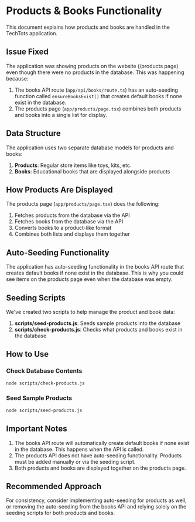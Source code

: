 # Products & Books Functionality

This document explains how products and books are handled in the TechTots application.

## Issue Fixed

The application was showing products on the website (/products page) even though there were no products in the database. This was happening because:

1. The books API route (`app/api/books/route.ts`) has an auto-seeding function called `ensureBooksExist()` that creates default books if none exist in the database.
2. The products page (`app/products/page.tsx`) combines both products and books into a single list for display.

## Data Structure

The application uses two separate database models for products and books:

1. **Products**: Regular store items like toys, kits, etc.
2. **Books**: Educational books that are displayed alongside products

## How Products Are Displayed

The products page (`app/products/page.tsx`) does the following:

1. Fetches products from the database via the API
2. Fetches books from the database via the API
3. Converts books to a product-like format
4. Combines both lists and displays them together

## Auto-Seeding Functionality

The application has auto-seeding functionality in the books API route that creates default books if none exist in the database. This is why you could see items on the products page even when the database was empty.

## Seeding Scripts

We've created two scripts to help manage the product and book data:

1. **scripts/seed-products.js**: Seeds sample products into the database
2. **scripts/check-products.js**: Checks what products and books exist in the database

## How to Use

### Check Database Contents

```bash
node scripts/check-products.js
```

### Seed Sample Products

```bash
node scripts/seed-products.js
```

## Important Notes

1. The books API route will automatically create default books if none exist in the database. This happens when the API is called.
2. The products API does not have auto-seeding functionality. Products must be added manually or via the seeding script.
3. Both products and books are displayed together on the products page.

## Recommended Approach

For consistency, consider implementing auto-seeding for products as well, or removing the auto-seeding from the books API and relying solely on the seeding scripts for both products and books.
